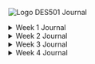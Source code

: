 ![Logo](https://i.pinimg.com/originals/3e/b9/e3/3eb9e35fe398b3d2693674d9fda367f7.png)
DES501
Journal

<details closed>
<summary>
Week 1 Journal
</summary>
https://github.com/JustinSowmanBarnes/Design-Journal/blob/week_1/Week_1.md
<br>
</details>

<details closed>
<summary>
Week 2 Journal
</summary>
https://github.com/JustinSowmanBarnes/Design-Journal/blob/Week-2/Week-2.md
<br>
</details>

<details closed>
<summary>
Week 3 Journal
</summary>
https://github.com/JustinSowmanBarnes/Design-Journal/blob/week_3/Week_3.md
<br>
</details>

<details closed>
<summary>
Week 4 Journal
</summary>
4
<br>
</details>


